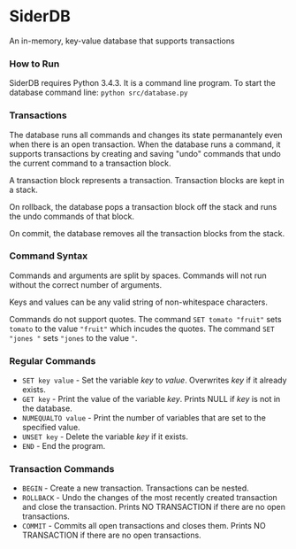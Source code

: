 # SiderDB
An in-memory, key-value database that supports transactions

### How to Run
SiderDB requires Python 3.4.3. It is a command line program. To start the database command line: `python src/database.py`

### Transactions
The database runs all commands and changes its state permanantely even when there is an open transaction. When the database runs a command, it supports transactions by creating and saving "undo" commands that undo the current command to a transaction block. 

A transaction block represents a transaction. Transaction blocks are kept in a stack.

On rollback, the database pops a transaction block off the stack and runs the undo commands of that block.

On commit, the database removes all the transaction blocks from the stack.

### Command Syntax
Commands and arguments are split by spaces. Commands will not run without the correct number of arguments. 

Keys and values can be any valid string of non-whitespace characters.

Commands do not support quotes. The command `SET tomato "fruit"` sets `tomato` to the value `"fruit"` which incudes the quotes. The command `SET "jones "` sets `"jones` to the value `"`. 


### Regular Commands

* `SET key value` - Set the variable *key* to *value*. Overwrites *key* if it already exists.
* `GET key` - Print the value of the variable *key*. Prints NULL if *key* is not in the database.
* `NUMEQUALTO value` - Print the number of variables that are set to the specified value.
* `UNSET key` - Delete the variable *key* if it exists.
* `END` - End the program.

### Transaction Commands

* `BEGIN` - Create a new transaction. Transactions can be nested.
* `ROLLBACK` - Undo the changes of the most recently created transaction and close the transaction. Prints NO TRANSACTION if there are no open transactions.
* `COMMIT` - Commits all open transactions and closes them. Prints NO TRANSACTION if there are no open transactions.
